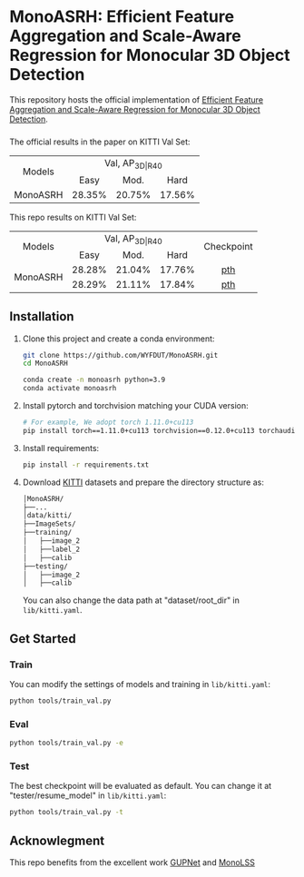 # MonoASRH: Efficient Feature Aggregation and Scale-Aware Regression for Monocular 3D Object Detection

This repository hosts the official implementation of [Efficient Feature Aggregation and Scale-Aware Regression 
for Monocular 3D Object Detection](https://arxiv.org/abs/2411.02747).

<h5 align="center">

</h5>

The official results in the paper on KITTI Val Set:

<table>
    <tr>
        <td rowspan="2",div align="center">Models</td>
        <td colspan="3",div align="center">Val, AP<sub>3D|R40</sub></td>   
    </tr>
    <tr>
        <td div align="center">Easy</td> 
        <td div align="center">Mod.</td> 
        <td div align="center">Hard</td> 
    </tr>
    <tr>
        <td rowspan="4",div align="center">MonoASRH</td>
        <td div align="center">28.35%</td> 
        <td div align="center">20.75%</td> 
        <td div align="center">17.56%</td> 
    </tr>  
</table>

This repo results on KITTI Val Set:

<table>
    <tr>
        <td rowspan="2",div align="center">Models</td>
        <td colspan="3",div align="center">Val, AP<sub>3D|R40</sub></td>   
        <td rowspan="2",div align="center">Checkpoint</td>
    </tr>
    <tr>
        <td div align="center">Easy</td> 
        <td div align="center">Mod.</td> 
        <td div align="center">Hard</td> 
    </tr>
    <tr>
        <td rowspan="3",div align="center">MonoASRH</td>
        <td div align="center">28.28%</td> 
        <td div align="center">21.04%</td> 
        <td div align="center">17.76%</td> 
        <td div align="center"><a href="https://drive.google.com/file/d/18438FvMcA5RPcX0GFstBpTCK77CO2Vhc/view?usp=drive_link">pth</a></td>
    </tr>
    <tr>
        <td div align="center">28.29%</td> 
        <td div align="center">21.11%</td> 
        <td div align="center">17.84%</td> 
        <td div align="center"><a href="https://drive.google.com/file/d/1h9_UiSl6DobBFurlTjvJskRfpr_OUbuI/view?usp=drive_link">pth</a></td>
    </tr>
</table>

## Installation
1. Clone this project and create a conda environment:
    ```bash
    git clone https://github.com/WYFDUT/MonoASRH.git
    cd MonoASRH

    conda create -n monoasrh python=3.9
    conda activate monoasrh
    ```
    
2. Install pytorch and torchvision matching your CUDA version:
    ```bash
    # For example, We adopt torch 1.11.0+cu113
    pip install torch==1.11.0+cu113 torchvision==0.12.0+cu113 torchaudio==0.11.0 --extra-index-url https://download.pytorch.org/whl/cu113
    ```
    
3. Install requirements:
    ```bash
    pip install -r requirements.txt
    ```
 
4. Download [KITTI](http://www.cvlibs.net/datasets/kitti/eval_object.php?obj_benchmark=3d) datasets and prepare the directory structure as:
    ```bash
    │MonoASRH/
    ├──...
    │data/kitti/
    ├──ImageSets/
    ├──training/
    │   ├──image_2
    │   ├──label_2
    │   ├──calib
    ├──testing/
    │   ├──image_2
    │   ├──calib
    ```
    You can also change the data path at "dataset/root_dir" in `lib/kitti.yaml`.

## Get Started

### Train
You can modify the settings of models and training in `lib/kitti.yaml`:
  ```bash
  python tools/train_val.py
  ```
### Eval
  ```bash
  python tools/train_val.py -e
  ```
### Test
The best checkpoint will be evaluated as default. You can change it at "tester/resume_model" in `lib/kitti.yaml`:
  ```bash
  python tools/train_val.py -t
  ```

## Acknowlegment
This repo benefits from the excellent work [GUPNet](https://github.com/SuperMHP/GUPNet/tree/main) and [MonoLSS](https://github.com/Traffic-X/MonoLSS)
